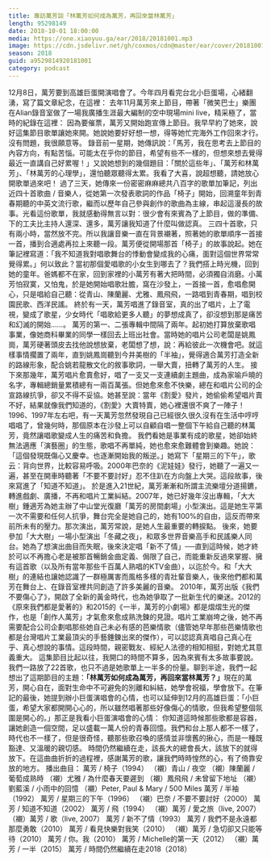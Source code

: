 ```yaml
---
title: 專訪萬芳談「林萬芳如何成為萬芳，再回來當林萬芳」
length: 95298149
date: 2018-10-01 18:00:00
media: https://one.xiaoyuu.ga/ear/2018/20181001.mp3
image: https://cdn.jsdelivr.net/gh/coxmos/cdn@master/ear/cover/20181001.jpeg
season: 2018
guid: a9529814920181001
category: podcast
---
```


12月8日，萬芳要到高雄巨蛋開演唱會了。今年四月看完台北小巨蛋場，心緒翻湧，寫了篇文章紀念，在這裡：
去年11月萬芳來上節目，帶著「微笑巴士」樂團在Alian錄音室做了一場我廣播生涯最大編制的空中現場mini live，精采極了，當時的紀錄在這裡：
因為要催票，萬芳又開始跑宣傳上節目。我早早約了她來，說好這集節目歌單讓她來開。她說她要好好想一想，得等她忙完海外工作回來才行。沒有問題，我很願意等。
錄音前一星期，她傳訊說：「馬芳，我在思考去上節目的內容方向，有點苦惱。可能太在乎你的節目，希望有些不一樣的，但想來想去覺得最近一直講自己好累喔！」又說她想到的幾個題目：「關於這些年」、「萬芳和林萬芳」、「林萬芳的心理學」，還怕聽眾聽得太累。我看了大喜，說超想聽，請她放心開歌單過來吧！
過了三天，她傳來一份密密麻麻總共八百字的歌單加筆記，列出近四十首歌曲 / 音樂人，從她第一次發表歌詞的作品「椅子」開始，回溯童年到青春期聽的中英文流行歌，繼而以歷年自己參與創作的歌曲為主線，串起這漫長的故事。光看這份歌單，我就感動得無言以對：很少會有來賓為了上節目，做的準備、下的工夫比主持人還深、還多，萬芳讓我知道了什麼叫做認真。
三四十首歌，只有兩小時，當然放不完。所以我讓音樂一直在背景襯著，照著她的歌單順序一首接一首，播到合適處再拉上來聽一段。萬芳便從開場那首「椅子」的故事說起。她在筆記裡寫道：「我不知道我對唱歌舞台的悸動會變成我的心痛，面對這個世界常常覺得累。」何以致此？當初那個愛唱歌的小女生到哪去了？我們搭上時光機，回到她的童年。爸媽都不在家，回到家裡的小萬芳有著大把時間，必須獨自消磨。小萬芳怕寂寞，又怕鬼，於是她開始唱歌壯膽，窩在沙發上，一首接一首，愈唱愈開心，只是唱給自己聽：從青山、陳蘭麗、尤雅、鳳飛飛，一路唱到青春期，唱到校園民歌、西洋民謠。
終於有一天，萬芳唱進了錄音室，真的出了唱片，上了電視，變成了歌星，少女時代「唱歌給更多人聽」的夢想成真了，卻沒想到那是痛苦和幻滅的開始……。
萬芳的第一、二張專輯中間隔了兩年。起初她打算放棄歌唱事業，像她商科畢業的同學一樣回去上班出社會。當時她的唱片公司老闆是姚鳳崗，萬芳硬著頭皮去找他說想放棄，老闆想了想，說：再給彼此一次機會吧。就這樣事情擱置了兩年，直到姚鳳崗聽到今井美樹的「半袖」，覺得適合萬芳打造全新的路線形象，配合姚若龍散文化的敘事歌詞，一舉大賣，扭轉了萬芳的人生。
接下來那幾年，萬芳唱片愈賣愈好，唱了一支又一支連續劇主題曲，成為家喻戶曉的名字，專輯總銷量累積總有一兩百萬張。但她愈來愈不快樂，總在和唱片公司的企宣路線抗爭，卻又不得不妥協。她甚至說：當年《割愛》發片，她偷偷希望唱片賣不好，結果就像我們知道的，《割愛》大賣特賣，她心裡還很不爽了一陣子！1996、1997年左右吧，有一天萬芳忽然發現自己已經很久很久沒有在生活中哼哼唱唱了，曾幾何時，那個原本在沙發上可以自顧自唱一整個下午給自己聽的林萬芳，竟然讓唱歌變成人生的痛苦和負擔。
我們看她是事業有成的歌星，她卻始終無法適應「演藝圈」的生態，歌唱不再單純，她也愈來愈難體會到樂趣。她說：「這個發現既傷心又慶幸。也逐漸開始我的叛逆。」她寫下「星期三的下午」，歌云：背向世界，比較容易呼吸。2000年巴奈的《泥娃娃》發行，她聽了一遍又一遍，甚至在開車時聽著「不要不要討好」忍不住趴在方向盤上大哭。這段故事，後來寫進了「知道不知道」。
於是進入21世紀，萬芳漸漸和所謂主流樂壇分道揚鑣，轉進戲劇、廣播，不再和唱片工業糾結。2007年，她已好幾年沒出專輯，「大大樹」鍾適芳為她主辦了中山堂光復廳「萬芳的房間劇場」小型演出。這是她生平第一次不需要和任何人抗爭，舞台完全是她自己的，她有100%的自由，這反而帶來前所未有的壓力。那次演出，萬芳常說，是她人生最重要的轉捩點。
後來，她要參加「大大樹」一場小型演出「冬藏之夜」，和眾多世界音樂高手和民謠樂人同台。她為了想演出曲目而失眠，後來決定唱「新不了情」──直到這時候，她才終於可以不再擔心老是被那首暢銷金曲定義、侷限了自己，而能重新反過來掌握、擁有這首歌（以及所有當年那些千百萬人熟唱的KTV金曲），以迄於今。和「大大樹」的連結也讓她認識了一群極厲害而風格多樣的青壯輩音樂人，後來他們都和萬芳在舞台上、在錄音室裡共同創造了許多美麗的音樂。
2010年，萬芳出版《我們不要傷心了》，開啟了全新的黃金時代，也為她爭取了一批新生代的樂迷。2012的《原來我們都是愛著的》和2015的《一半，萬芳的小劇場》都是熠熠生光的傑作，也是「創作人萬芳」才氣愈來愈成熟洗鍊的見證。唱片工業崩垮之後，她不再需要配合公司企劃唱那些她自己未必有感的芭樂情歌（儘管她早年那些芭樂情歌也都是台灣唱片工業最頂尖的手藝錘鍊出來的傑作），可以認認真真唱自己真心在乎、真心想說的事情。這段時間，親密戰友、經紀人法德的相知相挺，對她尤其意義重大。
這集節目比起以往，我開口的時間不算多，因為來賓有太多故事要說。我們一路放了22首歌，也只不過是她歌單上一半多的份量。聊到半途，我們一起想出了這期節目的主題：<strong>「林萬芳如何成為萬芳，再回來當林萬芳？」</strong>現在的萬芳，開心自在，面對生命中不可避免的別離和糾結，她學會祝福，學會放下。在筆記的最後，她提到辦小巨蛋演唱會的心情，也可以延伸到12月的高雄巨蛋：「小巨蛋，希望大家都開開心心的，所以雖然唱著那些好像傷心的情歌，但我希望整個氛圍是開心的。」那正是我看小巨蛋演唱會的心情：
你知道這時候那些歌都是容器，讓她創造一個空間，足以盛載一萬人份的青春回憶。我們和台上那人都不一樣了，時代也不一樣了，但是很奇怪，聽那些歌召喚的感情並非懷舊的揪心，而是一種既豁達、又溫暖的親切感。
時間仍然繼續在走，該長大的總會長大，該放下的就得放下。在這曲曲折折的過程裡，感謝萬芳的歌，讓我們時時惶然的心，有了倚靠安放的地方。
播出曲目：
萬芳 / 椅子（1994）
（襯）青山 / 夜空 
（襯）陳蘭麗 / 葡萄成熟時
（襯）尤雅 / 為什麼春天要遲到
（襯）鳳飛飛 / 未曾留下地址
（襯）劉藍溪 / 小雨中的回憶
（襯）Peter, Paul &amp; Mary / 500 Miles
萬芳 / 半袖（1992）
萬芳 / 星期三的下午（1996）
（襯）巴奈 / 不要不要討好（2000）
萬芳 / 知道不知道（2002）
萬芳 / 飛（1994）
（襯）萬芳 / 愛之旅（live, 2007）
（襯）萬芳 / 歌（live, 2007）
萬芳 / 新不了情（1993）
萬芳 / 我們不是永遠都那麼勇敢（2010）
萬芳 / 看見快樂對我笑（2010）
（襯）萬芳 / 急切卻又只能等待（2010）
萬芳 / 你。我（2010）
萬芳 / Michelle的第一天（2012）
（襯）萬芳 / 一半（2015）
萬芳 / 時間仍然繼續在走2018（2018）

